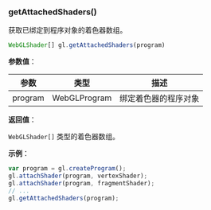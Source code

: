 ### getAttachedShaders()

获取已绑定到程序对象的着色器数组。

```js
WebGLShader[] gl.getAttachedShaders(program)
```

**参数值**：

|参数|类型|描述|
|-|-|-|
|program|WebGLProgram|绑定着色器的程序对象|

**返回值**：

`WebGLShader[]` 类型的着色器数组。

**示例**：

```js
var program = gl.createProgram();
gl.attachShader(program, vertexShader);
gl.attachShader(program, fragmentShader);
// ...
gl.getAttachedShaders(program);
```
